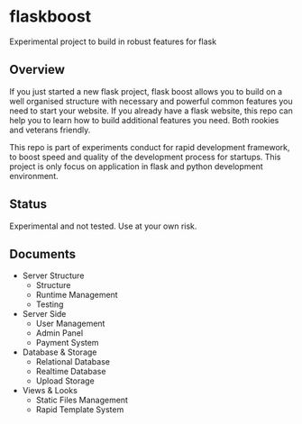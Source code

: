 # flaskboost

Experimental project to build in robust features for flask

## Overview
If you just started a new flask project, flask boost allows you to build on a well organised structure with necessary and powerful common features you need to start your website. If you already have a flask website, this repo can help you to learn how to build additional features you need.  Both rookies and veterans friendly. 

This repo is part of experiments conduct for rapid development framework, to boost speed and quality of the development process for startups. This project is only focus on application in flask and python development environment.

## Status
Experimental and not tested. Use at your own risk.

## Documents

* Server Structure
	* Structure
	* Runtime Management
	* Testing
* Server Side
	* User Management
	* Admin Panel
	* Payment System
* Database & Storage
	* Relational Database
	* Realtime Database
	* Upload Storage
* Views & Looks
	* Static Files Management
	* Rapid Template System